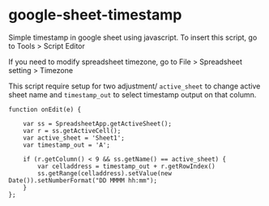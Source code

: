 # google-sheet-timestamp

Simple timestamp in google sheet using javascript. To insert this script, go to Tools > Script Editor

If you need to modify spreadsheet timezone, go to File > Spreadsheet setting > Timezone

This script require setup for two adjustment/ `active_sheet` to change active sheet name and `timestamp_out` to select timestamp output on that column.

```
function onEdit(e) {

    var ss = SpreadsheetApp.getActiveSheet();
    var r = ss.getActiveCell();
    var active_sheet = 'Sheet1';
    var timestamp_out = 'A';

    if (r.getColumn() < 9 && ss.getName() == active_sheet) {
        var celladdress = timestamp_out + r.getRowIndex()
        ss.getRange(celladdress).setValue(new Date()).setNumberFormat("DD MMMM hh:mm");
    }
};
```
